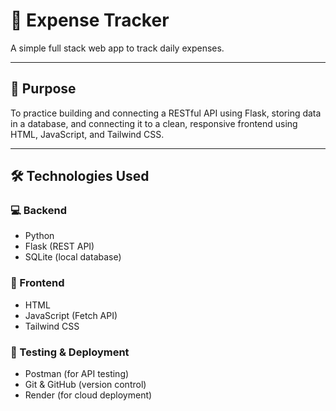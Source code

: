 # 💸 Expense Tracker

A simple full stack web app to track daily expenses.

---

## 🧠 Purpose

To practice building and connecting a RESTful API using Flask, storing data in a database, and connecting it to a clean, responsive frontend using HTML, JavaScript, and Tailwind CSS.

---

## 🛠️ Technologies Used

### 💻 Backend
- Python
- Flask (REST API)
- SQLite (local database)

### 🎨 Frontend
- HTML
- JavaScript (Fetch API)
- Tailwind CSS

### 🧪 Testing & Deployment
- Postman (for API testing)
- Git & GitHub (version control)
- Render (for cloud deployment)
